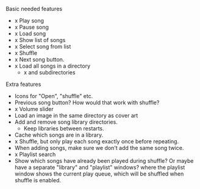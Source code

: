 Basic needed features
- x Play song
- x Pause song
- x Load song
- x Show list of songs
- x Select song from list
- x Shuffle
- x Next song button.
- x Load all songs in a directory
  - x and subdirectories

Extra features
- Icons for "Open", "shuffle" etc.
- Previous song button? How would that work with shuffle?
- x Volume slider
- Load an image in the same directory as cover art
- Add and remove song library directories.
	- Keep libraries between restarts.
- Cache which songs are in a library.
- x Shuffle, but only play each song exactly once before repeating.
- When adding songs, make sure we don't add the same song twice.
- x Playlist search
- Show which songs have already been played during shuffle? Or maybe have a separate "library" and "playlist" windows?
  where the playlist window shows the current play queue, which will be shuffled when shuffle is enabled.